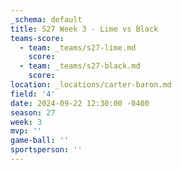 ```yaml
---
_schema: default
title: S27 Week 3 - Lime vs Black
teams-score:
  - team: _teams/s27-lime.md
    score:
  - team: _teams/s27-black.md
    score:
location: _locations/carter-baron.md
field: '4'
date: 2024-09-22 12:30:00 -0400
season: 27
week: 3
mvp: ''
game-ball: ''
sportsperson: ''
---
```


